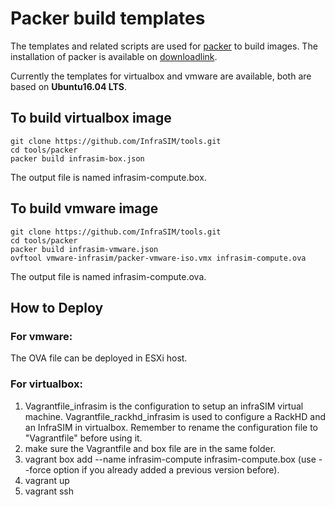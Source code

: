 # Packer build templates

The templates and related scripts are used for [packer](https://www.packer.io/) to build images.
The installation of packer is available on [downloadlink](https://www.packer.io/downloads.html).

Currently the templates for virtualbox and vmware are available, both are based on **Ubuntu16.04 LTS**.

## To build virtualbox image

    git clone https://github.com/InfraSIM/tools.git
    cd tools/packer
    packer build infrasim-box.json

The output file is named infrasim-compute.box.

## To build vmware image

    git clone https://github.com/InfraSIM/tools.git
    cd tools/packer
    packer build infrasim-vmware.json
    ovftool vmware-infrasim/packer-vmware-iso.vmx infrasim-compute.ova

The output file is named infrasim-compute.ova.

## How to Deploy

### For vmware:
The OVA file can be deployed in ESXi host.

### For virtualbox:

1. Vagrantfile_infrasim is the configuration to setup an infraSIM virtual machine. Vagrantfile_rackhd_infrasim is used to configure a RackHD and an InfraSIM in virtualbox.
   Remember to rename the configuration file to "Vagrantfile" before using it.
2. make sure the Vagrantfile and box file are in the same folder.
3. vagrant box add --name infrasim-compute infrasim-compute.box (use --force option if you already added a previous version before).
4. vagrant up
5. vagrant ssh

